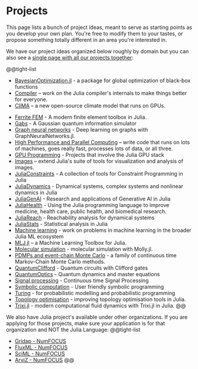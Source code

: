 # Projects

This page lists a bunch of project ideas, meant to serve as starting points as you develop your own plan. You're free to modify them to your tastes, or propose something totally different in an area you're interested in.

We have our project ideas organized below roughly by domain but you can also see a [single page with all our projects together](/jsoc/allprojects):

@@tight-list
* [BayesianOptimization.jl](/jsoc/gsoc/bayesopt/) - a package for global optimization of black-box functions
* [Compiler](/jsoc/gsoc/compiler/) – work on the Julia compiler's internals to make things better for everyone.
* [CliMA](/jsoc/gsoc/clima/) – a new open-source climate model that runs on GPUs.
<!--* [Documentation tooling](/jsoc/gsoc/documenter/) - Tooling related to documentation generation, docstrings etc.-->
* [Ferrite FEM](/jsoc/gsoc/ferrite-fem/) - A modern finite element toolbox in Julia.
* [Gabs](/jsoc/gsoc/gabs/) - A Gaussian quantum information simulator
* [Graph neural networks](/jsoc/gsoc/gnn/) - Deep learning on graphs with GraphNeuralNetworks.jl.
* [High Performance and Parallel Computing](/jsoc/gsoc/hpc/) – write code that runs on lots of machines, goes really fast, processes lots of data, or all three.
* [GPU Programming](/jsoc/gsoc/gpu/) - Projects that involve the Julia GPU stack
* [Images](/jsoc/gsoc/images/) – extend Julia's suite of tools for visualization and analysis of images.
* [JuliaConstraints](/jsoc/gsoc/juliaconstraints/) - A collection of tools for Constraint Programming in Julia
* [JuliaDynamics](/jsoc/gsoc/juliadynamics/) - Dynamical systems, complex systems and nonlinear dynamics in Julia
* [JuliaGenAI](/jsoc/gsoc/juliagenai/) - Research and applications of Generative AI in Julia
* [JuliaHealth](/jsoc/gsoc/juliahealth/) - Using the Julia programming language to improve medicine, health care, public health, and biomedical research.
* [JuliaReach](/jsoc/gsoc/juliareach/) - Reachability analysis for dynamical systems
* [JuliaStats](/jsoc/gsoc/juliastats/) - Statistical analysis in Julia
* [Machine learning](/jsoc/gsoc/machine-learning) - work on problems in machine learning in the broader Julia ML ecosystem
* [MLJ.jl](/jsoc/gsoc/MLJ/) – a Machine Learning Toolbox for Julia.
* [Molecular simulation](/jsoc/gsoc/molly/) - molecular simulation with Molly.jl.
* [PDMPs and event-chain Monte Carlo](/jsoc/gsoc/pdmp/) - a family of continuous time Markov-Chain Monte Carlo methods.
* [QuantumClifford](/jsoc/gsoc/quantumclifford) - Quantum circuits with Clifford gates
* [QuantumOptics](/jsoc/gsoc/quantumoptics) - Quantum dynamics and master equations
* [Signal processing](/jsoc/gsoc/kalmanbucy/) - Continuous time Signal Processing
* [Symbolic computation](/jsoc/gsoc/symbolics/) - User friendly symbolic programming
* [Turing](/jsoc/gsoc/turing/) - for probabilistic modelling and probabilistic programming
* [Topology optimisation](/jsoc/gsoc/topopt/) - improving topology optimisation tools in Julia.
* [Trixi.jl](/jsoc/gsoc/trixi/) - modern computational fluid dynamics with Trixi.jl in Julia.
@@

We also have Julia project's available under other organizations. If you are applying for those projects, make sure your application is for that organization and NOT the Julia Language:
@@tight-list
* [Gridap - NumFOCUS](https://github.com/numfocus/gsoc#gridap)
* [FluxML - NumFOCUS](https://github.com/numfocus/gsoc#fluxml)
* [SciML - NumFOCUS](https://github.com/numfocus/gsoc#sciml)
* [ArviZ - NumFOCUS](https://github.com/numfocus/gsoc#arviz)
@@
